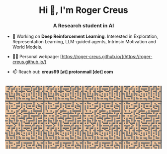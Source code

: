 <h1 align="center">Hi 👋, I'm Roger Creus</h1>
<h3 align="center">A Research student in AI</h3>

- 🔭 Working on **Deep Reinforcement Learning**. Interested in Exploration, Representation Learning, LLM-guided agents, Intrinsic Motivation and World Models.

- 👨‍💻 Personal webpage: [https://roger-creus.github.io/](https://roger-creus.github.io/)

- 📫 Reach out: **creus99 [at] protonmail [dot] com**

<br>
<img align="right" alt="Coding" src="16mazes.gif">

